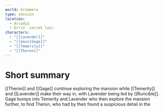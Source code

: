 ```yaml
---
world: Grimmora
type: session
location:
  - Arcadia
  - Orris' secret lair
characters:
  - "[[Lavender]]"
  - "[[main|Gage]]"
  - "[[Temerity]]"
  - "[[Theron]]"
---
```

# Short summary
[[Theron]] and [[Gage]] continue exploring the mansion while [[Temerity]] and [[Lavender]] make their way in, with Lavender being led by [[Runcible]]. Gage bumps into Temerity and Lavender who then explore the mansion further, to find Theron, who had by then found a suspicious detail in the 